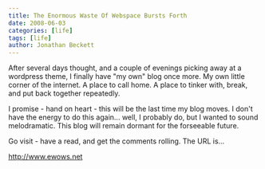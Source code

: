```yaml
---
title: The Enormous Waste Of Webspace Bursts Forth
date: 2008-06-03
categories: [life]
tags: [life]
author: Jonathan Beckett
---
```


After several days thought, and a couple of evenings picking away at a wordpress theme, I finally have "my own" blog once more. My own little corner of the internet. A place to call home. A place to tinker with, break, and put back together repeatedly.

I promise - hand on heart - this will be the last time my blog moves. I don't have the energy to do this again... well, I probably do, but I wanted to sound melodramatic. This blog will remain dormant for the forseeable future.

Go visit - have a read, and get the comments rolling. The URL is...

http://www.ewows.net